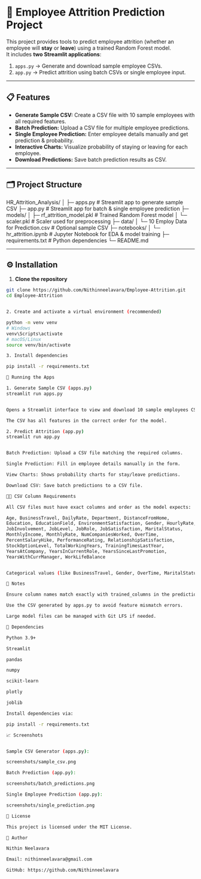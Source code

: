# 🚀 Employee Attrition Prediction Project

This project provides tools to predict employee attrition (whether an employee will **stay** or **leave**) using a trained Random Forest model.  
It includes **two Streamlit applications**:

1. `apps.py` → Generate and download sample employee CSVs.  
2. `app.py` → Predict attrition using batch CSVs or single employee input.

---

## 📋 Features

- **Generate Sample CSV:** Create a CSV file with 10 sample employees with all required features.  
- **Batch Prediction:** Upload a CSV file for multiple employee predictions.  
- **Single Employee Prediction:** Enter employee details manually and get prediction & probability.  
- **Interactive Charts:** Visualize probability of staying or leaving for each employee.  
- **Download Predictions:** Save batch prediction results as CSV.

---

## 🗂️ Project Structure

HR_Attrition_Analysis/
│
├─ apps.py # Streamlit app to generate sample CSV
├─ app.py # Streamlit app for batch & single employee prediction
├─ models/
│ ├─ rf_attrition_model.pkl # Trained Random Forest model
│ └─ scaler.pkl # Scaler used for preprocessing
├─ data/
│ └─ 10 Employ Data for Prediction.csv # Optional sample CSV
├─ notebooks/
│ └─ hr_attrition.ipynb # Jupyter Notebook for EDA & model training
├─ requirements.txt # Python dependencies
└─ README.md


---

## ⚙️ Installation

1. **Clone the repository**

```bash
git clone https://github.com/Nithinneelavara/Employee-Attrition.git
cd Employee-Attrition


2. Create and activate a virtual environment (recommended)

python -m venv venv
# Windows
venv\Scripts\activate
# macOS/Linux
source venv/bin/activate

3. Install dependencies

pip install -r requirements.txt

🚀 Running the Apps

1. Generate Sample CSV (apps.py)
streamlit run apps.py


Opens a Streamlit interface to view and download 10 sample employees CSV.

The CSV has all features in the correct order for the model.

2. Predict Attrition (app.py)
streamlit run app.py


Batch Prediction: Upload a CSV file matching the required columns.

Single Prediction: Fill in employee details manually in the form.

View Charts: Shows probability charts for stay/leave predictions.

Download CSV: Save batch predictions to a CSV file.

🧑‍💼 CSV Column Requirements

All CSV files must have exact columns and order as the model expects:

Age, BusinessTravel, DailyRate, Department, DistanceFromHome,
Education, EducationField, EnvironmentSatisfaction, Gender, HourlyRate,
JobInvolvement, JobLevel, JobRole, JobSatisfaction, MaritalStatus,
MonthlyIncome, MonthlyRate, NumCompaniesWorked, OverTime,
PercentSalaryHike, PerformanceRating, RelationshipSatisfaction,
StockOptionLevel, TotalWorkingYears, TrainingTimesLastYear,
YearsAtCompany, YearsInCurrentRole, YearsSinceLastPromotion,
YearsWithCurrManager, WorkLifeBalance


Categorical values (like BusinessTravel, Gender, OverTime, MaritalStatus) are encoded as integers.

🧩 Notes

Ensure column names match exactly with trained_columns in the prediction model.

Use the CSV generated by apps.py to avoid feature mismatch errors.

Large model files can be managed with Git LFS if needed.

🧰 Dependencies

Python 3.9+

Streamlit

pandas

numpy

scikit-learn

plotly

joblib

Install dependencies via:

pip install -r requirements.txt

📈 Screenshots


Sample CSV Generator (apps.py):

screenshots/sample_csv.png

Batch Prediction (app.py):

screenshots/batch_predictions.png

Single Employee Prediction (app.py):

screenshots/single_prediction.png

📜 License

This project is licensed under the MIT License.

🔗 Author

Nithin Neelavara

Email: nithinneelavara@gmail.com

GitHub: https://github.com/Nithinneelavara

